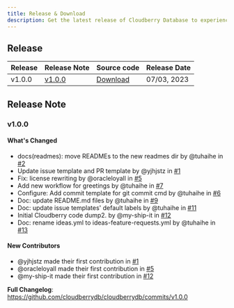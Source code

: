 ```yaml
---
title: Release & Download
description: Get the latest release of Cloudberry Database to experience the latest technology.
---
```


## Release

| Release | Release Note    | Source code                                                                  | Release Date |
|---------|-----------------|------------------------------------------------------------------------------|--------------|
| v1.0.0  | [v1.0.0](#v100) | [Download](https://github.com/cloudberrydb/cloudberrydb/releases/tag/v1.0.0) | 07/03, 2023  |


## Release Note

### v1.0.0

#### What's Changed

* docs(readmes): move READMEs to the new readmes dir by @tuhaihe in
  [#2](https://github.com/cloudberrydb/cloudberrydb/pull/2)
* Update issue template and PR template by @yjhjstz in
  [#1](https://github.com/cloudberrydb/cloudberrydb/pull/1)
* Fix: license rewriting by @oracleloyall in
  [#5](https://github.com/cloudberrydb/cloudberrydb/pull/5)
* Add new workflow for greetings by @tuhaihe in
  [#7](https://github.com/cloudberrydb/cloudberrydb/pull/7)
* Configure: Add commit template for git commit cmd by @tuhaihe in
  [#6](https://github.com/cloudberrydb/cloudberrydb/pull/6)
* Doc: update README.md files by @tuhaihe in
  [#9](https://github.com/cloudberrydb/cloudberrydb/pull/9)
* Doc: update issue templates' default labels by @tuhaihe in
  [#11](https://github.com/cloudberrydb/cloudberrydb/pull/11)
* Initial Cloudberry code dump2. by @my-ship-it in
  [#12](https://github.com/cloudberrydb/cloudberrydb/pull/12)
* Doc: rename ideas.yml to ideas-feature-requests.yml by @tuhaihe in
  [#13](https://github.com/cloudberrydb/cloudberrydb/pull/13)

#### New Contributors
* @yjhjstz made their first contribution in
  [#1](https://github.com/cloudberrydb/cloudberrydb/pull/1)
* @oracleloyall made their first contribution in
  [#5](https://github.com/cloudberrydb/cloudberrydb/pull/5)
* @my-ship-it made their first contribution in
  [#12](https://github.com/cloudberrydb/cloudberrydb/pull/12)

**Full Changelog**:
https://github.com/cloudberrydb/cloudberrydb/commits/v1.0.0
